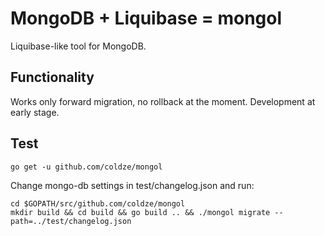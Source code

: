 # MongoDB + Liquibase = mongol

Liquibase-like tool for MongoDB.

## Functionality

Works only forward migration, no rollback at the moment. Development at early stage.

## Test

```
go get -u github.com/coldze/mongol
```

Change mongo-db settings in test/changelog.json and run:
```
cd $GOPATH/src/github.com/coldze/mongol
mkdir build && cd build && go build .. && ./mongol migrate --path=../test/changelog.json
```
